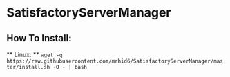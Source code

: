 # SatisfactoryServerManager


## How To Install:
** Linux: **
`wget -q https://raw.githubusercontent.com/mrhid6/SatisfactoryServerManager/master/install.sh -O - | bash`